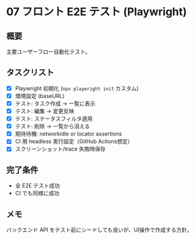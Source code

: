 # 07 フロント E2E テスト (Playwright)

## 概要
主要ユーザーフロー自動化テスト。

## タスクリスト
- [x] Playwright 初期化 (`npx playwright init` カスタム)
- [x] 環境設定 (baseURL)
- [x] テスト: タスク作成 -> 一覧に表示
- [x] テスト: 編集 -> 変更反映
- [x] テスト: ステータスフィルタ適用
- [x] テスト: 削除 -> 一覧から消える
- [x] 期待待機: networkidle or locator assertions
- [x] CI 用 headless 実行設定（GitHub Actions想定）
- [x] スクリーンショット/trace 失敗時保存

## 完了条件
- 全 E2E テスト成功
- CI でも同様に成功

## メモ
バックエンド API をテスト前にシードしても良いが、UI操作で作成する方針。
